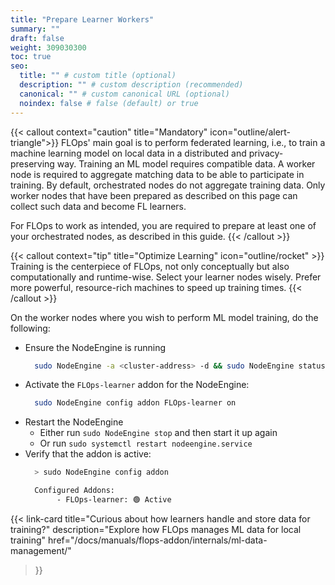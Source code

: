 ```yaml
---
title: "Prepare Learner Workers"
summary: ""
draft: false
weight: 309030300
toc: true
seo:
  title: "" # custom title (optional)
  description: "" # custom description (recommended)
  canonical: "" # custom canonical URL (optional)
  noindex: false # false (default) or true
---
```


{{< callout context="caution" title="Mandatory" icon="outline/alert-triangle">}}
  FLOps' main goal is to perform federated learning, i.e., to train a machine learning model on local data in a distributed and privacy-preserving way.
  Training an ML model requires compatible data.
  A worker node is required to aggregate matching data to be able to participate in training. 
  By default, orchestrated nodes do not aggregate training data.
  Only worker nodes that have been prepared as described on this page can collect such data and become FL learners. 

  For FLOps to work as intended, you are required to prepare at least one of your orchestrated nodes, as described in this guide.
{{< /callout >}}

{{< callout context="tip" title="Optimize Learning" icon="outline/rocket" >}}
  Training is the centerpiece of FLOps, not only conceptually but also computationally and runtime-wise.
  Select your learner nodes wisely.
  Prefer more powerful, resource-rich machines to speed up training times.
{{< /callout >}}

On the worker nodes where you wish to perform ML model training, do the following:
- Ensure the NodeEngine is running
  ```bash
    sudo NodeEngine -a <cluster-address> -d && sudo NodeEngine status
  ```
- Activate the `FLOps-learner` addon for the NodeEngine:
  ```bash
    sudo NodeEngine config addon FLOps-learner on
  ```
- Restart the NodeEngine
  - Either run `sudo NodeEngine stop` and then start it up again
  - Or run `sudo systemctl restart nodeengine.service` 
- Verify that the addon is active:
  ```bash
    > sudo NodeEngine config addon

    Configured Addons:
         - FLOps-learner: 🟢 Active
  ```

{{< link-card
  title="Curious about how learners handle and store data for training?"
  description="Explore how FLOps manages ML data for local training"
  href="/docs/manuals/flops-addon/internals/ml-data-management/"
>}}
